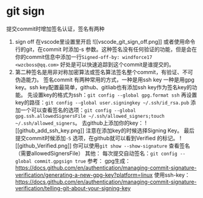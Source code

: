 # git sign
提交commit时增加签名认证，签名有两种
1. sign off
在vscode里设置里开启
![[vscode_git_sign_off.png]]
或者使用命令行的git，在commit 时添加-s 参数。这种签名没有任何验证的功能，但是会在你的commit信息中添加一行`Signed-off-by: windforce17 <wzcboss@qq.com>` 好处是可以快速追踪到这个commit是谁提交的。
2. 第二种签名是用非对称加密算法或签名算法签名整个commit，有验证、不可伪造能力。
签名commit 有两种常用的方式，一种是用ssh key 一种是用gpg key。ssh key配置最简单，github、gitliab也有添加ssh key作为签名key的功能。
先设置key的格式为ssh：`git config --global gpg.format ssh`
再设置key的路径：`git config --global user.signingkey ~/.ssh/id_rsa.pub`
添加一个可以查看签名的选项：`git config --global gpg.ssh.allowedSignersFile ~/.ssh/allowed_signers;touch ~/.ssh/allowed_signers`。
去github上添加你的key：
![[github_add_ssh_key.png]]
注意在添加key的时候选择Signing Key。
最后提交commit时候添加`-S` 选项，在github就可以看到Verified 的标记。
![[github_Verified.png]]
你可以使用`git show --show-signature` 查看签名（需要allowedSignersFile）
其他：
每次提交自动签名：`git config --global commit.gpgsign true`
参考：
gpg生成：https://docs.github.com/en/authentication/managing-commit-signature-verification/generating-a-new-gpg-key?platform=linux
使用ssh-key：https://docs.github.com/en/authentication/managing-commit-signature-verification/telling-git-about-your-signing-key
